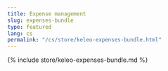 ```yaml
---
title: Expense management
slug: expenses-bundle
type: featured
lang: cs
permalink: "/cs/store/keleo-expenses-bundle.html"
---
```


{% include store/keleo-expenses-bundle.md %}
